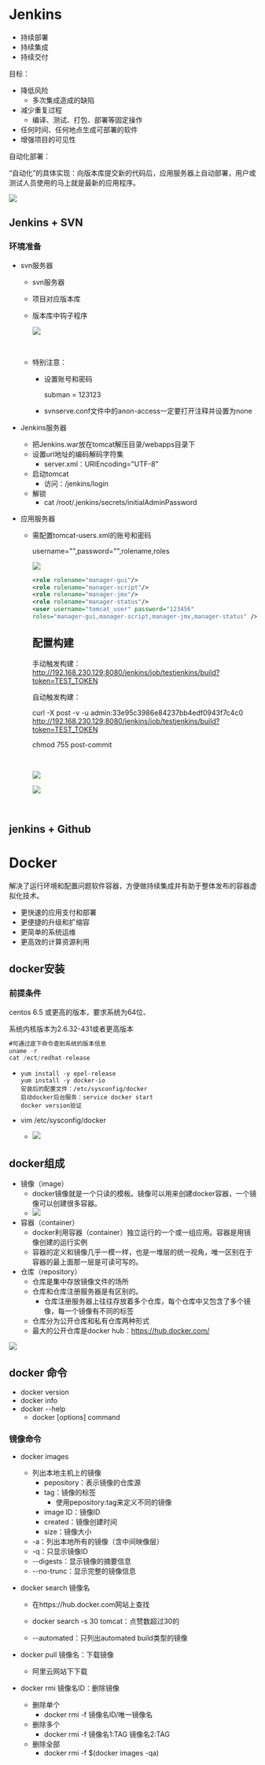 # Jenkins

- 持续部署
- 持续集成
- 持续交付

目标：

- 降低风险
  - 多次集成造成的缺陷
- 减少重复过程
  - 编译、测试、打包、部署等固定操作
- 任何时间、任何地点生成可部署的软件
- 增强项目的可见性



自动化部署：

“自动化”的具体实现：向版本库提交新的代码后，应用服务器上自动部署，用户或测试人员使用的马上就是最新的应用程序。

![](images/QQ截图20181115103559.png)

## Jenkins + SVN 

### 环境准备 

- svn服务器  

  - svn服务器

  - 项目对应版本库

  - 版本库中钩子程序

    ![](images/QQ截图20181116093932.png)

    ​

  - 特别注意：

    - 设置账号和密码

      subman = 123123

    - svnserve.conf文件中的anon-access一定要打开注释并设置为none

- Jenkins服务器

  - 把Jenkins.war放在tomcat解压目录/webapps目录下
  - 设置url地址的编码解码字符集
    - server.xml：URIEncoding="UTF-8"
  - 启动tomcat
    - 访问：/jenkins/login
  - 解锁
    - cat /root/.jenkins/secrets/initialAdminPassword

- 应用服务器

  - 需配置tomcat-users.xml的账号和密码

    username="",password="",rolename,roles

    ![](images/QQ截图20181115163416.png)

    ```xml
    <role rolename="manager-gui"/>
    <role rolename="manager-script"/>
    <role rolename="manager-jmx"/>
    <role rolename="manager-status"/>
    <user username="tomcat_user" password="123456"
    roles="manager-gui,manager-script,manager-jmx,manager-status" />
    ```

    ## 配置构建

    手动触发构建：http://192.168.230.129:8080/jenkins/job/testjenkins/build?token=TEST_TOKEN

    自动触发构建：

    curl -X post -v -u admin:33e95c3986e84237bb4edf0943f7c4c0 http://192.168.230.129:8080/jenkins/job/testjenkins/build?token=TEST_TOKEN

    chmod 755 post-commit

    ​

    ![](images/QQ截图20181116100020.png)

    ![](images/QQ截图20181116101015.png)

    ​

##  jenkins + Github 



# Docker

解决了运行环境和配置问题软件容器，方便做持续集成并有助于整体发布的容器虚拟化技术。

- 更快速的应用支付和部署
- 更便捷的升级和扩缩容
- 更简单的系统运维
- 更高效的计算资源利用

## docker安装

### 前提条件 

centos 6.5 或更高的版本，要求系统为64位、

系统内核版本为2.6.32-431或者更高版本

```java
#可通过底下命令查到系统的版本信息
uname -r
cat /ect/redhat-release
```

- ```shell
  yum install -y epel-release
  yum install -y docker-io
  安装后的配置文件：/etc/sysconfig/docker
  启动docker后台服务：service docker start
  docker version验证
  ```

- vim /etc/sysconfig/docker

  - ![](images/QQ截图20181130161652.png) 

## docker组成 

- 镜像（image）
  - docker镜像就是一个只读的模板。镜像可以用来创建docker容器，一个镜像可以创建很多容器。
  - ![](images/QQ截图20181130142606.png)
- 容器（container）
  - docker利用容器（container）独立运行的一个或一组应用。容器是用镜像创建的运行实例
  - 容器的定义和镜像几乎一模一样，也是一堆层的统一视角，唯一区别在于容器的最上面那一层是可读可写的。
- 仓库（repository）
  - 仓库是集中存放镜像文件的场所
  - 仓库和仓库注册服务器是有区别的。
    - 仓库注册服务器上往往存放着多个仓库，每个仓库中又包含了多个镜像，每一个镜像有不同的标签
  - 仓库分为公开仓库和私有仓库两种形式
  - 最大的公开仓库是docker hub：https://hub.docker.com/

![](images/QQ截图20181130144513.png)



## docker 命令 

- docker version
- docker info
- docker --help
  - docker [options] command

### 镜像命令 

- docker images

  - 列出本地主机上的镜像
    - pepository：表示镜像的仓库源
    - tag：镜像的标签
      - 使用pepository:tag来定义不同的镜像
    - image ID：镜像ID
    - created：镜像创建时间
    - size：镜像大小
  - -a：列出本地所有的镜像（含中间映像层）
  - -q：只显示镜像ID
  - --digests：显示镜像的摘要信息
  - --no-trunc：显示完整的镜像信息

- docker search 镜像名

  - 在https://hub.docker.com网站上查找


  - docker search -s 30 tomcat：点赞数超过30的
  - --automated：只列出automated build类型的镜像

- docker pull 镜像名：下载镜像

  - 阿里云网站下下载

- docker rmi 镜像名ID：删除镜像

  - 删除单个
    - docker rmi -f 镜像名ID/唯一镜像名
  - 删除多个
    - docker rmi -f  镜像名1:TAG 镜像名2:TAG 
  - 删除全部
    - docker rmi -f $(docker images -qa)